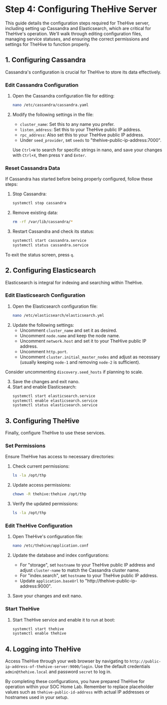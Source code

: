 # Step 4: Configuring TheHive Server

This guide details the configuration steps required for TheHive server, including setting up Cassandra and Elasticsearch, which are critical for TheHive's operation. We'll walk through editing configuration files, managing service statuses, and ensuring the correct permissions and settings for TheHive to function properly.

## 1. Configuring Cassandra

Cassandra's configuration is crucial for TheHive to store its data effectively.

### Edit Cassandra Configuration

1. Open the Cassandra configuration file for editing:
   ```bash
   nano /etc/cassandra/cassandra.yaml
   ```
2. Modify the following settings in the file:
   - `cluster_name`: Set this to any name you prefer.
   - `listen_address`: Set this to your TheHive public IP address.
   - `rpc_address`: Also set this to your TheHive public IP address.
   - Under `seed_provider`, set `seeds` to "thehive-public-ip-address:7000".
   
   Use `Ctrl+W` to search for specific strings in nano, and save your changes with `Ctrl+X`, then press `Y` and `Enter`.

### Reset Cassandra Data

If Cassandra has started before being properly configured, follow these steps:

1. Stop Cassandra:
   ```bash
   systemctl stop cassandra
   ```
2. Remove existing data:
   ```bash
   rm -rf /var/lib/cassandra/*
   ```
3. Restart Cassandra and check its status:
   ```bash
   systemctl start cassandra.service
   systemctl status cassandra.service
   ```

To exit the status screen, press `q`.

## 2. Configuring Elasticsearch

Elasticsearch is integral for indexing and searching within TheHive.

### Edit Elasticsearch Configuration

1. Open the Elasticsearch configuration file:
   ```bash
   nano /etc/elasticsearch/elasticsearch.yml
   ```
2. Update the following settings:
   - Uncomment `cluster_name` and set it as desired.
   - Uncomment `node.name` and keep the node name.
   - Uncomment `network.host` and set it to your TheHive public IP address.
   - Uncomment `http.port`.
   - Uncomment `cluster.initial_master_nodes` and adjust as necessary (usually keeping `node-1` and removing `node-2` is sufficient).

Consider uncommenting `discovery.seed_hosts` if planning to scale.

3. Save the changes and exit nano.
4. Start and enable Elasticsearch:
   ```bash
   systemctl start elasticsearch.service
   systemctl enable elasticsearch.service
   systemctl status elasticsearch.service
   ```

## 3. Configuring TheHive

Finally, configure TheHive to use these services.

### Set Permissions

Ensure TheHive has access to necessary directories:

1. Check current permissions:
   ```bash
   ls -la /opt/thp
   ```
2. Update access permissions:
   ```bash
   chown -R thehive:thehive /opt/thp
   ```
3. Verify the updated permissions:
   ```bash
   ls -la /opt/thp
   ```

### Edit TheHive Configuration

1. Open TheHive's configuration file:
   ```bash
   nano /etc/thehive/application.conf
   ```
2. Update the database and index configurations:
   - For "storage", set `hostname` to your TheHive public IP address and adjust `cluster-name` to match the Cassandra cluster name.
   - For "index.search", set `hostname` to your TheHive public IP address.
   - Update `application.baseUrl` to "http://thehive-public-ip-address:9000".

3. Save your changes and exit nano.

### Start TheHive

1. Start TheHive service and enable it to run at boot:
   ```bash
   systemctl start thehive
   systemctl enable thehive
   ```

## 4. Logging into TheHive

Access TheHive through your web browser by navigating to `http://public-ip-address-of-thehive-server:9000/login`. Use the default credentials `admin@thehive.local` and password `secret` to log in.

By completing these configurations, you have prepared TheHive for operation within your SOC Home Lab. Remember to replace placeholder values such as `thehive-public-id-address` with actual IP addresses or hostnames used in your setup.